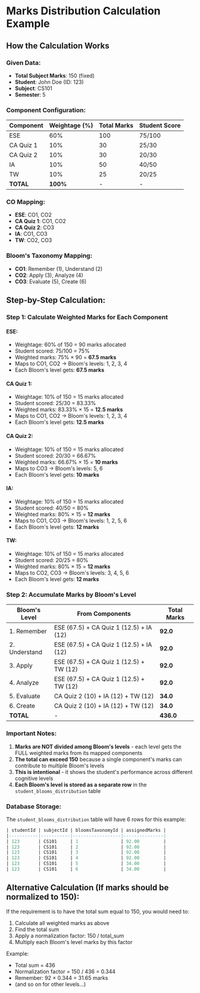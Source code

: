 # Marks Distribution Calculation Example

## How the Calculation Works

### Given Data:
- **Total Subject Marks**: 150 (fixed)
- **Student**: John Doe (ID: 123)
- **Subject**: CS101
- **Semester**: 5

### Component Configuration:

| Component | Weightage (%) | Total Marks | Student Score |
|-----------|---------------|-------------|---------------|
| ESE       | 60%          | 100         | 75/100        |
| CA Quiz 1 | 10%          | 30          | 25/30         |
| CA Quiz 2 | 10%          | 30          | 20/30         |
| IA        | 10%          | 50          | 40/50         |
| TW        | 10%          | 25          | 20/25         |
| **TOTAL** | **100%**     | -           | -             |

### CO Mapping:

- **ESE**: CO1, CO2
- **CA Quiz 1**: CO1, CO2
- **CA Quiz 2**: CO3
- **IA**: CO1, CO3
- **TW**: CO2, CO3

### Bloom's Taxonomy Mapping:

- **CO1**: Remember (1), Understand (2)
- **CO2**: Apply (3), Analyze (4)
- **CO3**: Evaluate (5), Create (6)

## Step-by-Step Calculation:

### Step 1: Calculate Weighted Marks for Each Component

#### ESE:
- Weightage: 60% of 150 = 90 marks allocated
- Student scored: 75/100 = 75%
- Weighted marks: 75% × 90 = **67.5 marks**
- Maps to CO1, CO2 → Bloom's levels: 1, 2, 3, 4
- Each Bloom's level gets: **67.5 marks**

#### CA Quiz 1:
- Weightage: 10% of 150 = 15 marks allocated
- Student scored: 25/30 = 83.33%
- Weighted marks: 83.33% × 15 = **12.5 marks**
- Maps to CO1, CO2 → Bloom's levels: 1, 2, 3, 4
- Each Bloom's level gets: **12.5 marks**

#### CA Quiz 2:
- Weightage: 10% of 150 = 15 marks allocated
- Student scored: 20/30 = 66.67%
- Weighted marks: 66.67% × 15 = **10 marks**
- Maps to CO3 → Bloom's levels: 5, 6
- Each Bloom's level gets: **10 marks**

#### IA:
- Weightage: 10% of 150 = 15 marks allocated
- Student scored: 40/50 = 80%
- Weighted marks: 80% × 15 = **12 marks**
- Maps to CO1, CO3 → Bloom's levels: 1, 2, 5, 6
- Each Bloom's level gets: **12 marks**

#### TW:
- Weightage: 10% of 150 = 15 marks allocated
- Student scored: 20/25 = 80%
- Weighted marks: 80% × 15 = **12 marks**
- Maps to CO2, CO3 → Bloom's levels: 3, 4, 5, 6
- Each Bloom's level gets: **12 marks**

### Step 2: Accumulate Marks by Bloom's Level

| Bloom's Level | From Components | Total Marks |
|---------------|-----------------|-------------|
| 1. Remember   | ESE (67.5) + CA Quiz 1 (12.5) + IA (12) | **92.0** |
| 2. Understand | ESE (67.5) + CA Quiz 1 (12.5) + IA (12) | **92.0** |
| 3. Apply      | ESE (67.5) + CA Quiz 1 (12.5) + TW (12) | **92.0** |
| 4. Analyze    | ESE (67.5) + CA Quiz 1 (12.5) + TW (12) | **92.0** |
| 5. Evaluate   | CA Quiz 2 (10) + IA (12) + TW (12) | **34.0** |
| 6. Create     | CA Quiz 2 (10) + IA (12) + TW (12) | **34.0** |
| **TOTAL**     | - | **436.0** |

### Important Notes:

1. **Marks are NOT divided among Bloom's levels** - each level gets the FULL weighted marks from its mapped components
2. **The total can exceed 150** because a single component's marks can contribute to multiple Bloom's levels
3. **This is intentional** - it shows the student's performance across different cognitive levels
4. **Each Bloom's level is stored as a separate row** in the `student_blooms_distribution` table

### Database Storage:

The `student_blooms_distribution` table will have 6 rows for this example:

```sql
| studentId | subjectId | bloomsTaxonomyId | assignedMarks |
|-----------|-----------|------------------|---------------|
| 123       | CS101     | 1                | 92.00         |
| 123       | CS101     | 2                | 92.00         |
| 123       | CS101     | 3                | 92.00         |
| 123       | CS101     | 4                | 92.00         |
| 123       | CS101     | 5                | 34.00         |
| 123       | CS101     | 6                | 34.00         |
```

## Alternative Calculation (If marks should be normalized to 150):

If the requirement is to have the total sum equal to 150, you would need to:
1. Calculate all weighted marks as above
2. Find the total sum
3. Apply a normalization factor: 150 / total_sum
4. Multiply each Bloom's level marks by this factor

Example:
- Total sum = 436
- Normalization factor = 150 / 436 = 0.344
- Remember: 92 × 0.344 = 31.65 marks
- (and so on for other levels...)
